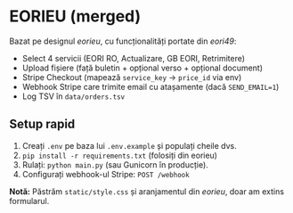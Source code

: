 # EORIEU (merged)
Bazat pe designul *eorieu*, cu funcționalități portate din *eori49*:

- Select 4 servicii (EORI RO, Actualizare, GB EORI, Retrimitere)
- Upload fișiere (față buletin + opțional verso + opțional document)
- Stripe Checkout (mapează `service_key` -> `price_id` via env)
- Webhook Stripe care trimite email cu atașamente (dacă `SEND_EMAIL=1`)
- Log TSV în `data/orders.tsv`

## Setup rapid
1. Creați `.env` pe baza lui `.env.example` și populați cheile dvs.
2. `pip install -r requirements.txt` (folosiți din eorieu)
3. Rulați: `python main.py` (sau Gunicorn în producție).
4. Configurați webhook-ul Stripe: `POST /webhook`

**Notă:** Păstrăm `static/style.css` și aranjamentul din *eorieu*, doar am extins formularul.
